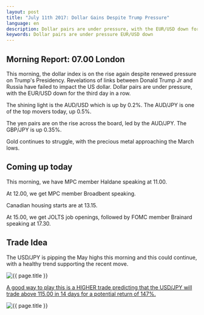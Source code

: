 ```yaml
---
layout: post
title: "July 11th 2017: Dollar Gains Despite Trump Pressure"
language: en
description: Dollar pairs are under pressure, with the EUR/USD down for the third day in a row
keywords: Dollar pairs are under pressure EUR/USD down
---
```

## Morning Report: 07.00 London

This morning, the dollar index is on the rise again despite renewed pressure on Trump's Presidency. Revelations of links between Donald Trump Jr and Russia have failed to impact the US dollar. Dollar pairs are under pressure, with the EUR/USD down for the third day in a row.

The shining light is the AUD/USD which is up by 0.2%. The AUD/JPY is one of the top movers today, up 0.5%.

The yen pairs are on the rise across the board, led by the AUD/JPY. The GBP/JPY is up 0.35%.

Gold continues to struggle, with the precious metal approaching the March lows. 

## Coming up today

This morning, we have MPC member Haldane speaking at 11.00.

At 12.00, we get MPC member Broadbent speaking. 

Canadian housing starts are at 13.15. 

At 15.00, we get JOLTS job openings, followed by FOMC member Brainard speaking at 17.30.

## Trade Idea

The USD/JPY is pipping the May highs this morning and this could continue, with a healthy trend supporting the recent move.  

<img class="post-image" src="{{ site.url }}/images/2017-07-11_07-34-02.jpg" alt="{{ page.title }}" title="{{ page.title }}">

<a href="%LINK%%?currency=GBP&market=forex&underlying=frxUSDJPY&formname=higherlower&duration_amount=14&duration_units=d&amount=10&amount_type=payout&expiry_type=duration&barrier=115.00" target="_blank">A good way to play this is a HIGHER trade predicting that the USD/JPY will trade above 115.00 in 14 days for a potential return of 147%.</a>

<img class="post-image" src="{{ site.url }}/images/2017-07-11_07-37-00.jpg" alt="{{ page.title }}" title="{{ page.title }}">
